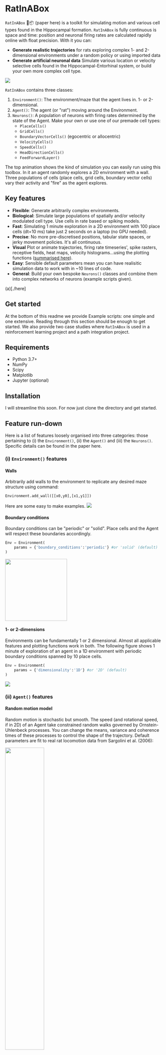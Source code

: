 #  RatInABox 

`RatInABox` 🐀📦 (paper here) is a toolkit for simulating motion and various cell types found in the Hippocampal formation. `RatInABox` is fully continuous is space and time: position and neuronal firing rates are calculated rapidly online with float precision. With it you can:

* **Generate realistic trajectories** for rats exploring complex 1- and 2-dimensional environments under a random policy or using imported data
* **Generate artificial neuronal data** Simulate various location or velocity selective cells found in the Hippocampal-Entorhinal system, or build your own more complex cell type. 

<img src="./readme_figs/riab.gif">


`RatInABox` contains three classes: 

1. `Environment()`: The environment/maze that the agent lives in. 1- or 2-dimensional.
2. `Agent()`: The agent (or "rat") moving around the Environment. 
3. `Neurons()`: A population of neurons with firing rates determined by the state of the Agent. Make your own or use one of our premade cell types: 
    * `PlaceCells()`
    * `GridCells()`
    * `BoundaryVectorCells()` (egocentric or allocentric)
    * `VelocityCells()`
    * `SpeedCells()`
    * `HeadDirectionCells()`
    * `FeedForwardLayer()`

The top animation shows the kind of simulation you can easily run using this toolbox. In it an agent randomly explores a 2D environment with a wall. Three populations of cells (place cells, grid cells, boundary vector cells) vary their activity and "fire" as the agent explores.

## Key features

* **Flexible**: Generate arbitrarily complex environments. 
* **Biological**: Simulate large populations of spatially and/or velocity modulated cell type. Use cells in rate based or spiking models. 
* **Fast**: Simulating 1 minute exploration in a 2D environment with 100 place cells (dt=10 ms) take just 2 seconds on a laptop (no GPU needed).
* **Precise**: No more pre-discretised positions, tabular state spaces, or jerky movement policies. It's all continuous. 
* **Visual** Plot or animate trajectories, firing rate timeseries', spike rasters, receptive fields, heat maps, velocity histograms...using the plotting functions ([summarised here](./example_scripts/list_of_plotting_functions.md)). 
* **Easy**: Sensible default parameters mean you can have realisitic simulation data to work with in ~10 lines of code.
* **General**: Build your own bespoke `Neurons()` classes and combine them into complex networks of neurons (example scripts given).

(a)[./here]

## Get started 
At the bottom of this readme we provide Example scripts: one simple and one extensive. Reading through this section should be enough to get started. We also provide two case studies where `RatInABox` is used in a reinforcement learning project and a path integration project. 

## Requirements
* Python 3.7+
* NumPy
* Scipy
* Matplotlib
* Jupyter (optional)

## Installation 
I will streamline this soon. For now just clone the directory and get started.


## Feature run-down
Here is a list of features loosely organised into three categories: those pertaining to (i) the `Environment()`, (ii) the `Agent()` and (iii) the `Neurons()`. Specific details can be found in the paper here. 

### (i) `Environment()` features
#### Walls 
Arbitrarily add walls to the environment to replicate any desired maze structure using command:
```python 
Environment.add_wall([[x0,y0],[x1,y1]])
```
Here are some easy to make examples.
![](./readme_figs/walls.png)

#### Boundary conditions 
Boundary conditions can be "periodic" or "solid". Place cells and the Agent will respect these boundaries accordingly. 
```python
Env = Environment(
    params = {'boundary_conditions':'periodic'} #or 'solid' (default)
) 
```
<img src="./readme_figs/boundary_conditions.png" height="200">

#### 1- or 2-dimensions 
Environments can be fundamentally 1 or 2 dimensional. Almost all applicable features and plotting functions work in both. The following figure shows 1 minute of exploration of an agent in a 1D environment with periodic boundary conditions spanned by 10 place cells. 
```python 
Env = Environment(
    params = {'dimensionality':'1D'} #or '2D' (default)
) 
```
![](./readme_figs/one_dimension.png)



### (ii) `Agent()` features

#### Random motion model
Random motion is stochastic but smooth. The speed (and rotational speed, if in 2D) of an Agent take constrained random walks governed by Ornstein-Uhlenbeck processes. You can change the means, variance and coherence times of these processes to control the shape of the trajectory. Default parameters are fit to real rat locomotion data from Sargolini et al. (2006): 

<img src="./readme_figs/riab_vs_sargolini.gif" width="50%" height="50%">

The default parameters can be changed to obtain different style trajectories. The following set of trajectories were generated by modifying the rotational speed parameter `Agent.rotational_velocity_std`:

```python
Agent.speed_mean = 0.08 #m/s
Agent.speed_coherence_time = 0.7
Agent.rotation_velocity_std = 120 * np.pi/180 #radians 
Agent.rotational_velocity_coherence_time = 0.08
```
<img src="./readme_figs/motion_model.png" height="200">


#### Importing trajectories
`RatInABox` supports importing external trajectory data (rather than using the in built random motion policy). Imported data can be of low temporal resolution. It will be smoothly upsampled using a cubic splines interpolation technique. We provide a 10 minute trajectory from the open-source data set of Sargolini et al. (2006) ready to import. In the following figure blue shows (low resolution) trajectory data imported into an `Agent()` and purple shows the smoothly upsampled trajectory taken by the `Agent()` during exploration. 
```python
Agent.import_trajectory(dataset='sargolini')
#or 
Agent.import_trajectory(times=array_of_times,
                        positions=array_of_positions)

```
<img src="./readme_figs/imported_trajectory.png" height="200">

#### Policy control 
By default the movement policy is an random and uncontrolled (e.g. displayed above). It is possible, however, to manually pass a "drift_velocity" to the Agent on each `update()` step. This 'closes the loop' allowing, for example, Actor-Critic systems to control the Agent policy. As a demonstration that this method can be used to control the agent's movement we set a radial drift velocity to encourage circular motion. We also use RatInABox to perform a simple model-free RL task and find a reward hidden behind a wall (the full script is given as an example script [here](./example_scripts/example_script_reinforcement_lerning.ipynb))
```python
Agent.update(drift_velocity=drift_velocity)
```
<img src="./readme_figs/motion.gif">

#### Wall repelling 
Under the random motion policy, walls in the environment mildly "repel" the agent. Coupled with the finite turning speed this replicates an effect (known as thigmotaxis and linked to anxiety) where the agent is biased to over-explore near walls and corners (as shown in these heatmaps) matching real rodent behaviour. It can be turned up or down with the `anxiety` parameter.
```python 
Αgent.anxiety = 0.8 #1 = high anxiety (left plot), 0 = low (right)
```
<img src="./readme_figs/wall_repel.png" height="220">


### (iii) `Neurons()` features 

#### Multiple cell types: 
We provide a list of premade `Neurons()` subclasses. These include: 

* `PlaceCells(Neurons)` 
* `GridCells(Neurons)`
* `BoundaryVectorCells(Neurons)` (can be egocentric or allocentric)
* `VelocityCells(Neurons)`
* `SpeedCells(Neurons)`
* `HeadDirectionCells(Neurons)`
* `FeedForwardLayer(Neurons)` - calculates activated weighted sum of inputs from a provide list of input `Neurons()` layers.

Place cells come in multiple types (give by `params['description']`):
* `"gaussian"`: normal gaussian place cell 
* `"gaussian_threshold"`: gaussian thresholded at 1 sigma
* `"diff_of_gaussian"`: gaussian(sigma) - gaussian(1.5 sigma)
* `"top_hat"`: circular receptive field, max firing rate within, min firing rate otherwise
* `"one_hot"`: the closest palce cell to any given location is established. This and only this cell fires. 

This last place cell type, `"one_hot"` is particularly useful as it essentially rediscretises space and tabularises the state space (gridworld again). This can be used to effortlessly contrast and compare learning algorithms acting over continuous vs discrete state spaces. 

#### `PlaceCell()` geometry
Choose how you want place cells to interact with walls in the environment. We provide three types of geometries.  
<img src="./readme_figs/wall_geometry.png" height="220">

#### Spiking 
All neurons are rate based. Concurrently spikes are sampled at each time step as though neurons were Poisson neurons. These are stored in `Neurons.history['spikes']`. The max and min firing rates can be set with `Neurons.max_fr` and  `Neurons.min_fr`.
```
Neurons.plot_ratemap(spikes=True)
```
<img src="./readme_figs/spikes.png" height="200">


#### Rate maps 
`PlaceCells()`, `GridCells()` and allocentric `BoundaryVectorCells()` which depend only on the position of the agent. These rate maps can be displayed by querying their firing rate at an array of positions spanning the environment, then plotting. 

More generally, however, cells firing is not only determined by position but potentially other factors (e.g. velocity or historical effects if the layer is part of a recurrent network). In thiese cases the above method of plotting rate maps will fail. A more robust way to display the receptive field is to plot a heatmap of the positions of the Agent has visited where each positions contribution to a bin is weighted by the firing rate observed at that position. Over time, as coverage become complete, the firing fields become visible.  V
```
Neurons.plot_rate_map() #attempted to plot analytic rate map 
Neurons.plot_rate_map(by_history=True) #plots rate map by firing-rate-weighted position heatmap
``` 
<img src="./readme_figs/rate_map.png" height="400">

#### More complex Neuron types
We encourage users to create their own subclasses of `Neurons()`. See (code comments)[./ratinabox.py] for explanation. For example in the case study scripts we create bespoke `ValueNeuron(Neurons)` and `PyramidalNeurons(Neurons)` classes. By forming these classes from the parent `Neurons()` class, the plotting and analysis features described above remain available to these bespoke Neuron types. 

## Example Scripts

### Example 1: Simple
Full script [here (./example_scripts/example_script_simple.ipynb)](./example_scripts/example_script_simple.ipynb). Initialise a 2D environment. Initialise an agent in the environment. Initialise some place cells. Simulate for 20 seconds. Print table of times, position and firing rates and plot trajectory and rate timeseries'. 

```python
Env = Environment()
Ag = Agent(Env)
PCs = PlaceCells(Ag)

for i in range(int(20/Ag.dt)):
    Ag.update()
    PCs.update()

print(Ag.history['t'])
print(Ag.history['pos'])
print(PCs.history['firingrates'])

Ag.plot_trajectory()
PCs.plot_rate_timeseries()
```

### Example 2: Extensive
In this example we go a bit further. it can be found [here (./example_scripts/example_script_extensive.ipynb)](./example_scripts/example_script_extensive.ipynb).
1. Initialise environment. A rectangular environment of size 2 x 1 meters. 
2. Add walls. Dividing the environment into two equal rooms. 
3. Add Agent. Place the Agent at coordinates (0.5,0.5). Set the speed scale of the agent to be 20 cm/s.
4. Add place cells. 100 Gaussian threshold place cells. Set the radius to 40 cm. Set their wall geometry to "line_of_sight". Set the location of the 100th place cells to be near the middle of the doorway at coordinates(1.1,0.5). Set the max firing rate of these place cells to 3 Hz and the min firing rate (e.g. baseline) of 0.1 Hz. 
5. Add boundary vector cells. 30 of them. 
6. Simulate. For 10 minutes of random motio with a timestep of dt=10 ms. 
7. Plot trajectory. Plot final 30 seconds from t=4min30 to t=5mins seconds overlayed onto a heatmap of the trajectory over the full period. 
8. Plot timeseries. For 12 randomly chosen boundary vector cells. From t_start = 0 s to t_end = 60 s. Include spikes. 
9. Plot place cells. Show a scatter plot of the centres of the place cells. 
10. Plot rate maps. For 3 randomly chosen place cells. Then, below this, plot a rate map of the same 5 place cells but as calculated using the firing-rate-weighted position historgram. Include spikes on the latter rate maps. 

Despite the complexity of the above simulation it requires only ~40 lines of code and takes ~1.5 minutes to run on a laptop (or just 5 seconds whith dt=200 ms, which is still stable).

``` python 
# 1 Initialise environment.
Env = Environment(
    params = {'aspect':2,
               'scale':1})

# 2 Add walls. 
Env.add_wall([[1,0],[1,0.35]])
Env.add_wall([[1,0.65],[1,1]])

# 3 Add Agent.
Ag = Agent(Env,
           params={'speed_mean':0.2})
Ag.pos = np.array([0.5,0.5])

# 4 Add place cells. 
PCs = PlaceCells(Ag,
                 params={'Agent':Ag,
                         'n':100,
                         'description':'gaussian_threshold',
                         'widths':0.40,
                         'wall_geometry':'line_of_sight',
                         'max_fr':5,
                         'min_fr':0.1})
PCs.place_cell_centres[99] = np.array([1.1,0.5])

# 5 Add boundary vector cells.
BVCs = BoundaryVectorCells(Ag,
                params = {'n':30,})

# 6 Simulate. 
dt = 10e-3 
T = 10*60
from tqdm import tqdm #gives time bar
for i in tqdm(range(int(T/dt))):
    Ag.update(dt=dt)
    PCs.update()
    BVCs.update()

# 7 Plot trajectory. 
fig, ax = Ag.plot_position_heatmap()
fig, ax = Ag.plot_trajectory(t_start=570,t_end=600,fig=fig,ax=ax)

# 8 Plot timeseries. 
BVCs.plot_rate_timeseries(t_start=0,t_end=60,chosen_neurons='12',plot_spikes=True)

# 9 Plot place cells. 
PCs.plot_place_cell_locations()
# 10 Plot rate maps. 
PCs.plot_rate_map(chosen_neurons='3',plot_spikes=False)
PCs.plot_rate_map(chosen_neurons='3',by_history=True,plot_spikes=True)

```
The figures output by this script look like:
<img src="./readme_figs/extended_script.png" height="250">


### Example 3: `RatInABox` for reinforcement learning. 

### Example 4: `RatInABox` for path integration




### 
Input parameter dictionaries. 
All classes are initialised with one input: a dictionary of parameters class `params`. Default parameters are assumed whenever `params` is not passed or if `params` is passed but only a subset of keys are provided.
To see the default params, try 

```python
print(Environment().params)
print(Agent().params)
print(PlaceCells().params)
print(Environment().params)
print(Environment().params)
```


## Contribute 
`RatInABox` is an open source project, and we actively encourage community contributions. These can take various forms, such as new movement policies, new cells types, new plotting functions, new geometries, bug fixes, documentation, citations of relevant work, or additional experiment notebooks. If there is a small contribution you would like to make, please feel free to open a pull request, and we can review it. If you would like to add a new `Neurons` class please pull request it into the [`contribs`](./contribs) directory. If there is a larger contribution you are considering please contact the correponding author at `tomgeorge1@btinternet.com`. 

## Cite
If you use `RatInABox` in your research or educational material, please cite the work as follows: `my wicked bibtex citation`
The research paper corresponding to the above citation can be found here.

## 
<img src="./readme_figs/riab.png" height="300">
